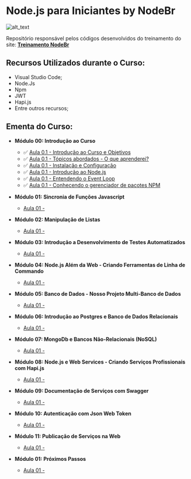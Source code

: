 # Node.js para Iniciantes by NodeBr

![alt_text](https://i.imgsafe.org/42/42ffeb4e53.png)

Repositório responsável pelos códigos desenvolvidos do treinamento do site: **[Treinamento NodeBr](https://treinamento.nodebr.org/)**

## Recursos Utilizados durante o Curso:

- Visual Studio Code;
- Node.Js
- Npm
- JWT
- Hapi.js
- Entre outros recursos;

## Ementa do Curso:

- **Módulo 00: Introdução ao Curso**
    * :white_check_mark: [Aula 0.1 - Introdução ao Curso e Objetivos]()
    * :white_check_mark: [Aula 0.1 - Tópicos abordados - O que aprenderei?]()
    * :white_check_mark: [Aula 0.1 - Instalação e Configuração]()
    * :white_check_mark: [Aula 0.1 - Introdução ao Node.js]()
    * :white_check_mark: [Aula 0.1 - Entendendo o Event Loop]()
    * :white_check_mark: [Aula 0.1 - Conhecendo o gerenciador de pacotes NPM]()

- **Módulo 01: Sincronia de Funções Javascript**
    * [Aula 01 - ]()

- **Módulo 02: Manipulação de Listas**
    * [Aula 01 - ]()

- **Módulo 03: Introdução a Desenvolvimento de Testes Automatizados**
    * [Aula 01 - ]()

- **Módulo 04: Node.js Além da Web - Criando Ferramentas de Linha de Commando**
    * [Aula 01 - ]()

- **Módulo 05: Banco de Dados - Nosso Projeto Multi-Banco de Dados**
    * [Aula 01 - ]()

- **Módulo 06: Introdução ao Postgres e Banco de Dados Relacionais**
    * [Aula 01 - ]()

- **Módulo 07: MongoDb e Bancos Não-Relacionais (NoSQL)**
    * [Aula 01 - ]()

- **Módulo 08: Node.js e Web Services - Criando Serviços Profissionais com Hapi.js**
    * [Aula 01 - ]()

- **Módulo 09: Documentação de Serviços com Swagger**
    * [Aula 01 - ]()

- **Módulo 10: Autenticação com Json Web Token**
    * [Aula 01 - ]()

- **Módulo 11: Publicação de Serviços na Web**
    * [Aula 01 - ]()

- **Módulo 01: Próximos Passos**
    * [Aula 01 - ]()





